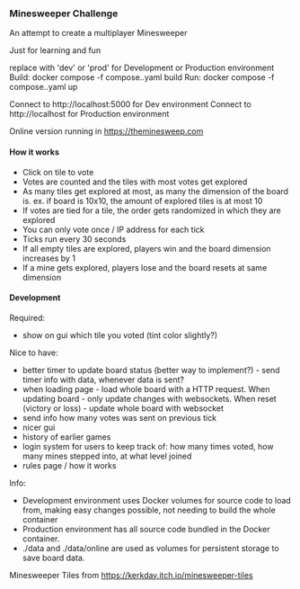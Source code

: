 ### Minesweeper Challenge ###
An attempt to create a multiplayer Minesweeper

Just for learning and fun

replace <ENV> with 'dev' or 'prod' for Development or Production environment
Build: docker compose -f compose.<ENV>.yaml build
Run: docker compose -f compose.<ENV>.yaml up

Connect to http://localhost:5000 for Dev environment
Connect to http://localhost for Production environment


Online version running in https://theminesweep.com


#### How it works ####
- Click on tile to vote
- Votes are counted and the tiles with most votes get explored
- As many tiles get explored at most, as many the dimension of the board is. ex. if board is 10x10, the amount of explored tiles is at most 10
- If votes are tied for a tile, the order gets randomized in which they are explored
- You can only vote once / IP address for each tick
- Ticks run every 30 seconds
- If all empty tiles are explored, players win and the board dimension increases by 1
- If a mine gets explored, players lose and the board resets at same dimension


#### Development ####
Required:
- show on gui which tile you voted (tint color slightly?)

Nice to have:
- better timer to update board status (better way to implement?) - send timer info with data, whenever data is sent?
- when loading page - load whole board with a HTTP request. When updating board - only update changes with websockets. When reset (victory or loss) - update whole board with websocket
- send info how many votes was sent on previous tick
- nicer gui
- history of earlier games
- login system for users to keep track of: how many times voted, how many mines stepped into, at what level joined
- rules page / how it works

Info:
- Development environment uses Docker volumes for source code to load from, making easy changes possible, not needing to build the whole container
- Production environment has all source code bundled in the Docker container.
- ./data and ./data/online are used as volumes for persistent storage to save board data.

Minesweeper Tiles from https://kerkday.itch.io/minesweeper-tiles
